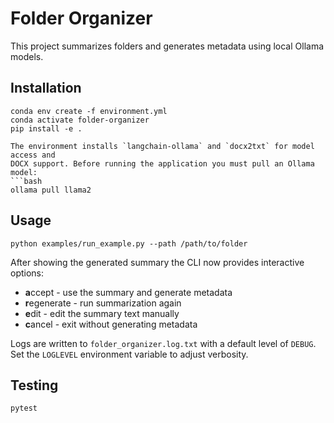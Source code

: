 # Folder Organizer

This project summarizes folders and generates metadata using local Ollama models.

## Installation
```
conda env create -f environment.yml
conda activate folder-organizer
pip install -e .

The environment installs `langchain-ollama` and `docx2txt` for model access and
DOCX support. Before running the application you must pull an Ollama model:
```bash
ollama pull llama2
```

## Usage
```
python examples/run_example.py --path /path/to/folder
```

After showing the generated summary the CLI now provides interactive options:

* **a**ccept - use the summary and generate metadata
* **r**egenerate - run summarization again
* **e**dit - edit the summary text manually
* **c**ancel - exit without generating metadata

Logs are written to `folder_organizer.log.txt` with a default level of `DEBUG`.
Set the `LOGLEVEL` environment variable to adjust verbosity.

## Testing
```
pytest
```
